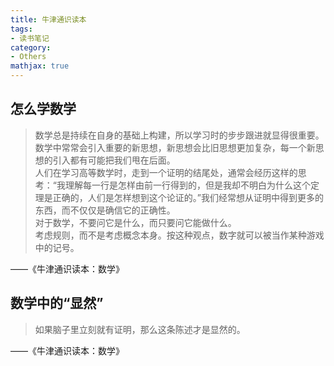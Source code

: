 ```yaml
---
title: 牛津通识读本
tags:
- 读书笔记
category:
- Others
mathjax: true
---
```


## 怎么学数学

> 数学总是持续在自身的基础上构建，所以学习时的步步跟进就显得很重要。  
> 数学中常常会引入重要的新思想，新思想会比旧思想更加复杂，每一个新思想的引入都有可能把我们甩在后面。  
> 人们在学习高等数学时，走到一个证明的结尾处，通常会经历这样的思考：“我理解每一行是怎样由前一行得到的，但是我却不明白为什么这个定理是正确的，人们是怎样想到这个论证的。”我们经常想从证明中得到更多的东西，而不仅仅是确信它的正确性。  
> 对于数学，不要问它是什么，而只要问它能做什么。  
> 考虑规则，而不是考虑概念本身。按这种观点，数字就可以被当作某种游戏中的记号。

——《牛津通识读本：数学》

## 数学中的“显然”

> 如果脑子里立刻就有证明，那么这条陈述才是显然的。

——《牛津通识读本：数学》
